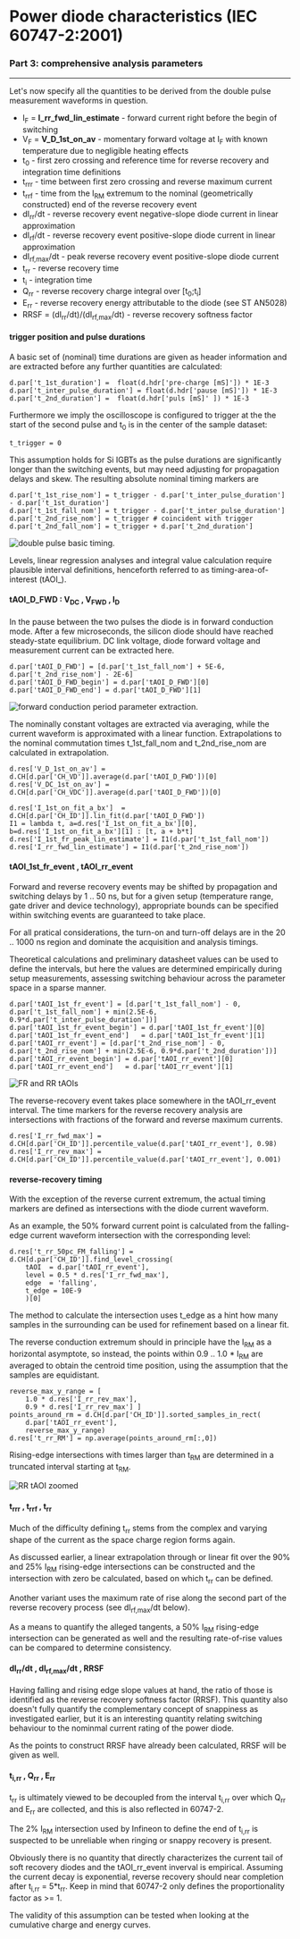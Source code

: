 Power diode characteristics (IEC 60747-2:2001)
===

### Part 3: comprehensive analysis parameters
---

Let's now specify all the quantities to be derived from the double pulse measurement waveforms in question.



* I<sub>F</sub> = **I\_rr\_fwd\_lin\_estimate** - forward current right before the begin of switching
* V<sub>F</sub> = **V\_D\_1st\_on\_av** - momentary forward voltage at I<sub>F</sub> with known temperature due to negligible heating effects
* t<sub>0</sub> -  first zero crossing and reference time for reverse recovery and integration time definitions
* t<sub>rrr</sub> - time between first zero crossing and reverse maximum current
* t<sub>rrf</sub> - time from the I<sub>RM</sub> extremum to the nominal (geometrically constructed) end of the reverse recovery event
* dI<sub>rr</sub>/dt - reverse recovery event negative-slope diode current in linear approximation 
* dI<sub>rf</sub>/dt - reverse recovery event positive-slope diode current in linear approximation 
* dI<sub>rf,max</sub>/dt - peak reverse recovery event positive-slope diode current
* t<sub>rr</sub> - reverse recovery time
* t<sub>i</sub> -  integration time
* Q<sub>rr</sub> - reverse recovery charge integral over [t<sub>0</sub>;t<sub>i</sub>]
* E<sub>rr</sub> - reverse recovery energy attributable to the diode (see ST AN5028)
* RRSF = (dI<sub>rr</sub>/dt)/(dI<sub>rf,max</sub>/dt) - reverse recovery softness factor

#### trigger position and pulse durations

A basic set of (nominal) time durations are given as header information and are extracted before any further quantities are calculated:


	d.par['t_1st_duration'] =  float(d.hdr['pre-charge [mS]']) * 1E-3
	d.par['t_inter_pulse_duration'] = float(d.hdr['pause [mS]']) * 1E-3
	d.par['t_2nd_duration'] =  float(d.hdr['puls [mS]' ]) * 1E-3


Furthermore we imply the oscilloscope is configured to trigger at the the start of the second pulse and t<sub>0</sub> is in the center of the sample dataset:

	t_trigger = 0

This assumption holds for Si IGBTs as the pulse durations are significantly longer than the switching events, but may need adjusting for propagation delays and skew. The resulting absolute nominal timing markers are

	d.par['t_1st_rise_nom'] = t_trigger - d.par['t_inter_pulse_duration'] - d.par['t_1st_duration'] 
	d.par['t_1st_fall_nom'] = t_trigger - d.par['t_inter_pulse_duration']
	d.par['t_2nd_rise_nom'] = t_trigger # coincident with trigger 
	d.par['t_2nd_fall_nom'] = t_trigger + d.par['t_2nd_duration']


![double pulse basic timing.](60747-2/param_plots/first_and_second_pulse.png)


Levels, linear regression analyses and integral value calculation require plausible interval definitions, henceforth referred to as timing-area-of-interest (tAOI_<name>).

#### tAOI\_D\_FWD : V<sub>DC</sub> , V<sub>FWD</sub> , I<sub>D</sub>  

In the pause between the two pulses the diode is in forward conduction mode. After a few microseconds, the silicon diode should have reached steady-state equilibrium. DC link voltage, diode forward voltage and measurement current can be extracted here.

	d.par['tAOI_D_FWD'] = [d.par['t_1st_fall_nom'] + 5E-6, d.par['t_2nd_rise_nom'] - 2E-6] 
	d.par['tAOI_D_FWD_begin'] = d.par['tAOI_D_FWD'][0]
	d.par['tAOI_D_FWD_end'] = d.par['tAOI_D_FWD'][1]


![forward conduction period parameter extraction.](60747-2/param_plots/taoi_d_fwd.png)


The nominally constant voltages are extracted via averaging, while the current waveform is approximated with a linear function. Extrapolations to the nominal commutation times t\_1st\_fall\_nom and t\_2nd\_rise\_nom are calculated in extrapolation.

	d.res['V_D_1st_on_av'] = d.CH[d.par['CH_VD']].average(d.par['tAOI_D_FWD'])[0]
	d.res['V_DC_1st_on_av'] = d.CH[d.par['CH_VDC']].average(d.par['tAOI_D_FWD'])[0]
		
	d.res['I_1st_on_fit_a_bx']  = d.CH[d.par['CH_ID']].lin_fit(d.par['tAOI_D_FWD'])
	I1 = lambda t, a=d.res['I_1st_on_fit_a_bx'][0], b=d.res['I_1st_on_fit_a_bx'][1] : [t, a + b*t]
	d.res['I_1st_fr_peak_lin_estimate'] = I1(d.par['t_1st_fall_nom'])
	d.res['I_rr_fwd_lin_estimate'] = I1(d.par['t_2nd_rise_nom'])


#### tAOI\_1st\_fr\_event , tAOI\_rr\_event 

Forward and reverse recovery events may be shifted by propagation and switching delays by 1 .. 50 ns, but for a given setup (temperature range, gate driver and device technology), appropriate bounds can be specified within switching events are guaranteed to take place. 

For all pratical considerations, the turn-on and turn-off delays are in the 20 .. 1000 ns region and dominate the acquisition and analysis timings.

Theoretical calculations and preliminary datasheet values can be used to define the intervals, but here the values are determined empirically during setup measurements, assessing switching behaviour across the parameter space in a sparse manner.

	d.par['tAOI_1st_fr_event'] = [d.par['t_1st_fall_nom'] - 0, d.par['t_1st_fall_nom'] + min(2.5E-6, 0.9*d.par['t_inter_pulse_duration'])]
	d.par['tAOI_1st_fr_event_begin'] = d.par['tAOI_1st_fr_event'][0]
	d.par['tAOI_1st_fr_event_end']   = d.par['tAOI_1st_fr_event'][1]	
	d.par['tAOI_rr_event'] = [d.par['t_2nd_rise_nom'] - 0, d.par['t_2nd_rise_nom'] + min(2.5E-6, 0.9*d.par['t_2nd_duration'])]
	d.par['tAOI_rr_event_begin'] = d.par['tAOI_rr_event'][0]
	d.par['tAOI_rr_event_end']   = d.par['tAOI_rr_event'][1]


![FR and RR tAOIs](60747-2/param_plots/fr_and_rr_tAOIs.png) 





The reverse-recovery event takes place somewhere in the tAOI\_rr\_event interval. 
The time markers for the reverse recovery analysis are intersections with fractions of the forward and reverse maximum currents.


	d.res['I_rr_fwd_max'] = d.CH[d.par['CH_ID']].percentile_value(d.par['tAOI_rr_event'], 0.98)
	d.res['I_rr_rev_max'] = d.CH[d.par['CH_ID']].percentile_value(d.par['tAOI_rr_event'], 0.001)	


#### reverse-recovery timing

With the exception of the reverse current extremum, the actual timing markers are defined as intersections with the diode current waveform.

As an example, the 50% forward current point is calculated from the falling-edge current waveform intersection with the corresponding level:

	d.res['t_rr_50pc_FM_falling'] = d.CH[d.par['CH_ID']].find_level_crossing(
		tAOI  = d.par['tAOI_rr_event'],
		level = 0.5 * d.res['I_rr_fwd_max'],
		edge  = 'falling',
		t_edge = 10E-9
		)[0]

The method to calculate the intersection uses t_edge as a hint how many samples in the surrounding can be used for refinement based on a linear fit.

The reverse conduction extremum should in principle have the I<sub>RM</sub> as a horizontal asymptote, so instead, the points within 0.9 .. 1.0 * I<sub>RM</sub> are averaged to obtain the centroid time position, using the assumption that the samples are equidistant. 

	reverse_max_y_range = [
		1.0 * d.res['I_rr_rev_max'], 
		0.9 * d.res['I_rr_rev_max'] ]
	points_around_rm = d.CH[d.par['CH_ID']].sorted_samples_in_rect(
		d.par['tAOI_rr_event'], 
		reverse_max_y_range)
	d.res['t_rr_RM'] = np.average(points_around_rm[:,0])

Rising-edge intersections with times larger than t<sub>RM</sub> are determined in a truncated interval starting at t<sub>RM</sub>.


![RR tAOI zoomed](60747-2/param_plots/rr_timing_markers.png)


#### t<sub>rrr</sub> , t<sub>rrf</sub> , t<sub>rr</sub>

Much of the difficulty defining t<sub>rr</sub> stems from the complex and varying shape of the current as the space charge region forms again.

As discussed earlier, a linear extrapolation through or linear fit over the 90% and 25% I<sub>RM</sub> rising-edge intersections can be constructed and the intersection with zero be calculated, based on which  t<sub>rr</sub> can be defined. 

Another variant uses the maximum rate of rise along the second part of the reverse recovery process (see dI<sub>rf,max</sub>/dt below).

As a means to quantify the alleged tangents, a 50% I<sub>RM</sub> rising-edge intersection can be generated as well and the resulting rate-of-rise values can be compared to determine consistency.

#### dI<sub>rr</sub>/dt , dI<sub>rf,max</sub>/dt , RRSF 

Having falling and rising edge slope values at hand, the ratio of those is identified as the reverse recovery softness factor (RRSF). This quantity also doesn't fully quantify the complementary concept of snappiness as investigated earlier, but it is an interesting quantity relating switching behaviour to the nominmal current rating of the power diode.

As the points to construct RRSF have already been calculated, RRSF will be given as well.

#### t<sub>i,rr</sub> , Q<sub>rr</sub> , E<sub>rr</sub>


t<sub>rr</sub> is ultimately viewed to be decoupled from the interval t<sub>i,rr</sub> over which Q<sub>rr</sub> and E<sub>rr</sub> are collected, and this is also reflected in 60747-2.

The 2% I<sub>RM</sub> intersection used by Infineon to define the end of t<sub>i,rr</sub> is suspected to be unreliable when ringing or snappy recovery is present. 

Obviously there is no quantity that directly characterizes the current tail of soft recovery diodes and the tAOI\_rr\_event inverval is empirical. Assuming the current decay is exponential, reverse recovery should near completion after t<sub>i,rr</sub> = 5*t<sub>rr</sub>. Keep in mind that 60747-2 only defines the proportionality factor as >= 1. 

The validity of this assumption can be tested when looking at the cumulative charge and energy curves.

